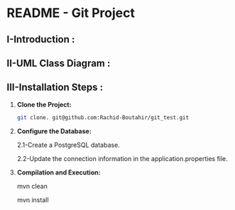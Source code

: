 # README - Git Project

## I-Introduction :

## II-UML Class Diagram :

## III-Installation Steps :

1. **Clone the Project:**
    ```bash 
    git clone. git@github.com:Rachid-Boutahir/git_test.git
2. **Configure the Database:**

    2.1-Create a PostgreSQL database.
    
    2.2-Update the connection information in the application.properties file.

3. **Compilation and Execution:**

    mvn clean

    mvn install
